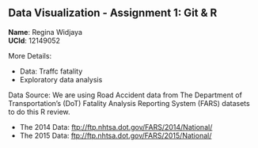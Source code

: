 
## Data Visualization - Assignment 1: Git & R


**Name**: Regina Widjaya  
**UCId**: 12149052

More Details: 
* Data: Traffc fatality
* Exploratory data analysis 


Data Source:
We are using Road Accident data from The Department of Transportation’s (DoT) Fatality Analysis Reporting System (FARS) datasets to do this R review. 
* The 2014 Data: ftp://ftp.nhtsa.dot.gov/FARS/2014/National/
* The 2015 Data: ftp://ftp.nhtsa.dot.gov/FARS/2015/National/